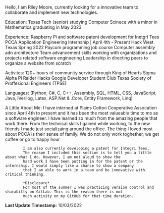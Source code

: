 Hello, I am Riley Moore, currently looking for a innovative team to collaborate and implement new technologies.

Education: Texas Tech (senior) studying Computer Scinece with a minor in Mathematics graduating in May 2023

Experience: Raspberry Pi and software patent development for Inetgri Tees
            PCCA Application Engineering Internship | April 4th - Present
            Hack West Texas Spring 2022
            Paycom programming job course
            Computer assembly adn architecture
            Team advancement skills working with organizations and projects related software engineering
            Leadership in directing peers to organize a website from scratch

Activites:  120+ hours of community service through King of Hearts
            Sigma Alpha Pi
            Raider Hacks
            Google Developer Student Club
            Texas Society of Proffesional Engineers (TPSE)
            
Languages: (Python, C#, C, C++, Assembly, SQL, HTML, CSS, JavaScript, Java, iVerilog, Latex, 
            ASP.Net & .Core, Entity Framework, Linq) 

A Little About Me: 
            I have interned at Plains Cotton Cooperative Assocation since April 4th to present and it has been the most 
            valueable time to me as a software engineer. I have learned so much from the amazing people that work there.
            From the technical skills I gained while working, to the new friends I made just socializaing around the office.
            The thing I loved most about PCCA is their sense of family. We do not only work toghether, we get coffee or go to 
            happy hour. 
            
            I am also currently developing a patent for Integri Tees. 
            The reason I included this section is to tell you a little about what I do. However, I am not aloud to show the 
            hard work I have been putting in for the patent or the internship. I would simply like a chance to show a company 
            that I am able to work in a team and be innovative with critical thinking. 
            
            *Disclosure*
            For most of the summer I was practicing version control and sharabilty on GitLab. This is the reason there is not 
            much activity on my GitHub for that time duration.
            
 __Last Update Timestamp:__ 10/03/2022
